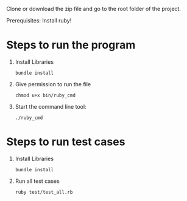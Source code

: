  <!--Write a command-line program that takes operations on fractions as input and produces a fractional result.
The command-line program shall repeatedly prompt the user for input and display the result until user types "exit".
Legal operators shall be *,  /,  +,  - (multiply, divide, add, subtract).
Operands and operators shall be separated by one or more spaces.
Mixed numbers shall be represented by whole&numerator/denominator; for example, "3&1/4", “-1&7/8”.
Improper fractions, whole numbers, and negative numbers are allowed as operands. -->

Clone or download the zip file and go to the root folder of the project. 

Prerequisites: Install ruby!


# Steps to run the program

1. Install Libraries 

   `bundle install`
2. Give permission to run the file

   `chmod u+x bin/ruby_cmd`
2. Start the command line tool: 

   `./ruby_cmd`  

# Steps to run test cases
1. Install Libraries

   `bundle install`
2. Run all test cases

   `ruby test/test_all.rb`
